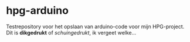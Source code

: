 # hpg-arduino

Testrepository voor het opslaan van arduino-code voor mijn HPG-project. Dit is **dikgedrukt** of _schuingedrukt_, ik vergeet welke...
